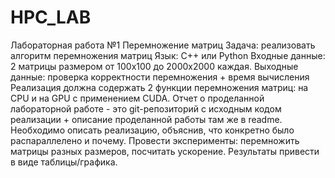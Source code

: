 # HPC_LAB
Лабораторная работа №1
Перемножение матриц
Задача: реализовать алгоритм перемножения матриц
Язык: C++ или Python
Входные данные: 2 матрицы размером от 100х100 до 2000х2000 каждая. Выходные данные: проверка корректности перемножения + время вычисления
Реализация должна содержать 2 функции перемножения матриц: на CPU и на GPU с применением CUDA.
Отчет о проделанной лабораторной работе - это git-репозиторий с исходным кодом реализации + описание проделанной работы там же в readme.
Необходимо описать реализацию, объяснив, что конкретно было распараллелено и почему.
Провести эксперименты: перемножить матрицы разных размеров, посчитать ускорение. Результаты привести в виде таблицы/графика.
